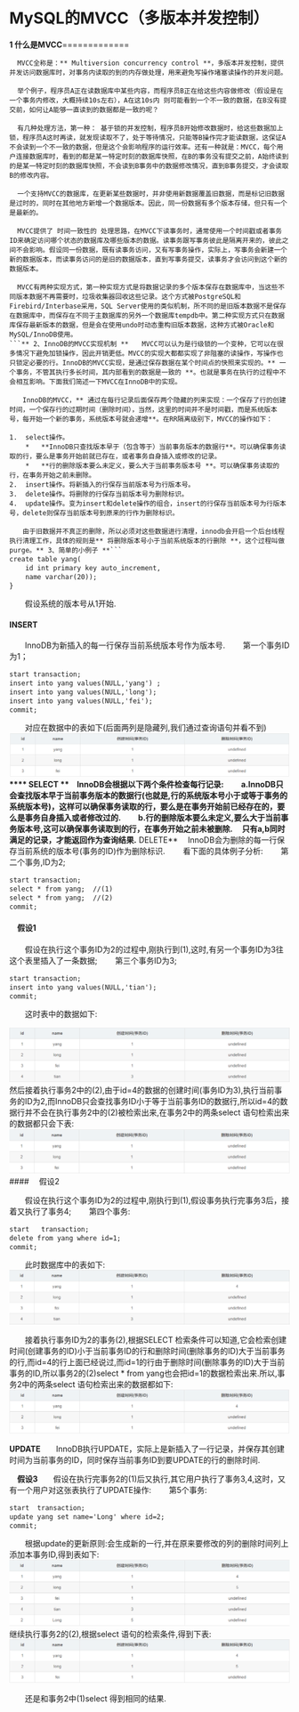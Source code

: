 MySQL的MVCC（多版本并发控制）
===================

**1 什么是MVCC**=============

```
  MVCC全称是：** Multiversion concurrency control **，多版本并发控制，提供并发访问数据库时，对事务内读取的到的内存做处理，用来避免写操作堵塞读操作的并发问题。

  举个例子，程序员A正在读数据库中某些内容，而程序员B正在给这些内容做修改（假设是在一个事务内修改，大概持续10s左右），A在这10s内 则可能看到一个不一致的数据，在B没有提交前，如何让A能够一直读到的数据都是一致的呢？

  有几种处理方法，第一种： 基于锁的并发控制，程序员B开始修改数据时，给这些数据加上锁，程序员A这时再读，就发现读取不了，处于等待情况，只能等B操作完才能读数据，这保证A不会读到一个不一致的数据，但是这个会影响程序的运行效率。还有一种就是：MVCC，每个用户连接数据库时，看到的都是某一特定时刻的数据库快照，在B的事务没有提交之前，A始终读到的是某一特定时刻的数据库快照，不会读到B事务中的数据修改情况，直到B事务提交，才会读取B的修改内容。

  一个支持MVCC的数据库，在更新某些数据时，并非使用新数据覆盖旧数据，而是标记旧数据是过时的，同时在其他地方新增一个数据版本。因此，同一份数据有多个版本存储，但只有一个是最新的。

  MVCC提供了 时间一致性的 处理思路，在MVCC下读事务时，通常使用一个时间戳或者事务ID来确定访问哪个状态的数据库及哪些版本的数据。读事务跟写事务彼此是隔离开来的，彼此之间不会影响。假设同一份数据，既有读事务访问，又有写事务操作，实际上，写事务会新建一个新的数据版本，而读事务访问的是旧的数据版本，直到写事务提交，读事务才会访问到这个新的数据版本。

  MVCC有两种实现方式，第一种实现方式是将数据记录的多个版本保存在数据库中，当这些不同版本数据不再需要时，垃圾收集器回收这些记录。这个方式被PostgreSQL和Firebird/Interbase采用，SQL Server使用的类似机制，所不同的是旧版本数据不是保存在数据库中，而保存在不同于主数据库的另外一个数据库tempdb中。第二种实现方式只在数据库保存最新版本的数据，但是会在使用undo时动态重构旧版本数据，这种方式被Oracle和MySQL/InnoDB使用。
```** 2、InnoDB的MVCC实现机制 **　　MVCC可以认为是行级锁的一个变种，它可以在很多情况下避免加锁操作，因此开销更低。MVCC的实现大都都实现了非阻塞的读操作，写操作也只锁定必要的行。InnoDB的MVCC实现，是通过保存数据在某个时间点的快照来实现的。** 一个事务，不管其执行多长时间，其内部看到的数据是一致的 **。也就是事务在执行的过程中不会相互影响。下面我们简述一下MVCC在InnoDB中的实现。

　　InnoDB的MVCC，** 通过在每行记录后面保存两个隐藏的列来实现：一个保存了行的创建时间，一个保存行的过期时间（删除时间），当然，这里的时间并不是时间戳，而是系统版本号，每开始一个新的事务，系统版本号就会递增**。在RR隔离级别下，MVCC的操作如下：

1.  select操作。
    *   **InnoDB只查找版本早于（包含等于）当前事务版本的数据行**。可以确保事务读取的行，要么是事务开始前就已存在，或者事务自身插入或修改的记录。
    *   **行的删除版本要么未定义，要么大于当前事务版本号 **。可以确保事务读取的行，在事务开始之前未删除。
2.  insert操作。将新插入的行保存当前版本号为行版本号。
3.  delete操作。将删除的行保存当前版本号为删除标识。
4.  update操作。变为insert和delete操作的组合，insert的行保存当前版本号为行版本号，delete则保存当前版本号到原来的行作为删除标识。

　　由于旧数据并不真正的删除，所以必须对这些数据进行清理，innodb会开启一个后台线程执行清理工作，具体的规则是** 将删除版本号小于当前系统版本的行删除 **，这个过程叫做purge。** 3、简单的小例子 **```
create table yang( 
    id int primary key auto_increment, 
    name varchar(20));
}
```

　　假设系统的版本号从1开始.

#### INSERT

　　InnoDB为新插入的每一行保存当前系统版本号作为版本号. 　　第一个事务ID为1；

```
start transaction;
insert into yang values(NULL,'yang') ;
insert into yang values(NULL,'long');
insert into yang values(NULL,'fei');
commit;
```

　　对应在数据中的表如下(后面两列是隐藏列,我们通过查询语句并看不到)**![img](assets/885859-20190527165138614-617147469.png)**** SELECT **　InnoDB会根据以下两个条件检查每行记录: 　　a.InnoDB只会查找版本早于当前事务版本的数据行(也就是,行的系统版本号小于或等于事务的系统版本号)，这样可以确保事务读取的行，要么是在事务开始前已经存在的，要么是事务自身插入或者修改过的. 　　b.行的删除版本要么未定义,要么大于当前事务版本号,这可以确保事务读取到的行，在事务开始之前未被删除. 　只有a,b同时满足的记录，才能返回作为查询结果.** DELETE** 　InnoDB会为删除的每一行保存当前系统的版本号(事务的ID)作为删除标识. 　　看下面的具体例子分析: 　　第二个事务,ID为2;

```
start transaction;
select * from yang;  //(1)
select * from yang;  //(2)
commit; 
```

#### 　假设1

　　假设在执行这个事务ID为2的过程中,刚执行到(1),这时,有另一个事务ID为3往这个表里插入了一条数据; 　　第三个事务ID为3;

```
start transaction;
insert into yang values(NULL,'tian');
commit;
```

　　这时表中的数据如下:

**![img](assets/885859-20190527165249174-2077456960.png)**　　然后接着执行事务2中的(2),由于id=4的数据的创建时间(事务ID为3),执行当前事务的ID为2,而InnoDB只会查找事务ID小于等于当前事务ID的数据行,所以id=4的数据行并不会在执行事务2中的(2)被检索出来,在事务2中的两条select 语句检索出来的数据都只会下表:**![img](assets/885859-20190527165309117-1325746422.png)**#### 　假设2

　　假设在执行这个事务ID为2的过程中,刚执行到(1),假设事务执行完事务3后，接着又执行了事务4; 　　第四个事务:

```
start   transaction;  
delete from yang where id=1;
commit;  
```

　　此时数据库中的表如下:**![img](assets/885859-20190527165336638-1707112633.png)**

　　接着执行事务ID为2的事务(2),根据SELECT 检索条件可以知道,它会检索创建时间(创建事务的ID)小于当前事务ID的行和删除时间(删除事务的ID)大于当前事务的行,而id=4的行上面已经说过,而id=1的行由于删除时间(删除事务的ID)大于当前事务的ID,所以事务2的(2)select \* from yang也会把id=1的数据检索出来.所以,事务2中的两条select 语句检索出来的数据都如下: ![img](assets/885859-20190527165352015-1645316965.png)

**UPDATE**　　InnoDB执行UPDATE，实际上是新插入了一行记录，并保存其创建时间为当前事务的ID，同时保存当前事务ID到要UPDATE的行的删除时间.

　**假设3**　　假设在执行完事务2的(1)后又执行,其它用户执行了事务3,4,这时，又有一个用户对这张表执行了UPDATE操作: 　　第5个事务:

```
start  transaction;
update yang set name='Long' where id=2;
commit;
```

　　根据update的更新原则:会生成新的一行,并在原来要修改的列的删除时间列上添加本事务ID,得到表如下:**![img](assets/885859-20190527165429014-154060607.png)**　　继续执行事务2的(2),根据select 语句的检索条件,得到下表:**![img](assets/885859-20190527165445610-949700328.png)**

　　还是和事务2中(1)select 得到相同的结果.
